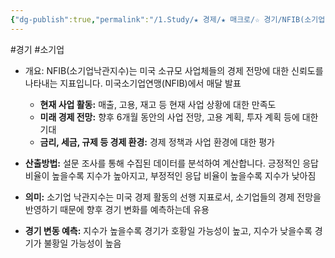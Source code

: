 ```yaml
---
{"dg-publish":true,"permalink":"/1.Study/★ 경제/★ 매크로/☆ 경기/NFIB(소기업낙관지수)/NFIB 소기업 낙관지수/","created":"2024-08-13T20:49:45.823+09:00","updated":"2025-06-03T20:07:19.589+09:00"}
---
```


#경기 #소기업

- 개요: NFIB(소기업낙관지수)는 미국 소규모 사업체들의 경제 전망에 대한 신뢰도를 나타내는 지표입니다. 미국소기업연맹(NFIB)에서 매달 발표

	- **현재 사업 활동:** 매출, 고용, 재고 등 현재 사업 상황에 대한 만족도
	- **미래 경제 전망:** 향후 6개월 동안의 사업 전망, 고용 계획, 투자 계획 등에 대한 기대
	- **금리, 세금, 규제 등 경제 환경:** 경제 정책과 사업 환경에 대한 평가

- **산출방법:** 설문 조사를 통해 수집된 데이터를 분석하여 계산합니다. 긍정적인 응답 비율이 높을수록 지수가 높아지고, 부정적인 응답 비율이 높을수록 지수가 낮아짐

- **의미:** 소기업 낙관지수는 미국 경제 활동의 선행 지표로서, 소기업들의 경제 전망을 반영하기 때문에 향후 경기 변화를 예측하는데 유용

- **경기 변동 예측:** 지수가 높을수록 경기가 호황일 가능성이 높고, 지수가 낮을수록 경기가 불황일 가능성이 높음

